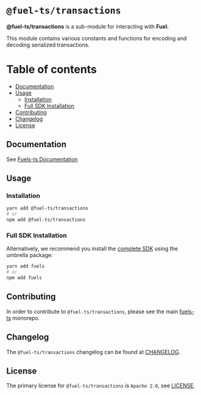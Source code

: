 # `@fuel-ts/transactions`

**@fuel-ts/transactions** is a sub-module for interacting with **Fuel**.

This module contains various constants and functions for encoding and decoding serialized transactions.

# Table of contents

- [Documentation](#documentation)
- [Usage](#usage)
  - [Installation](#installation)
  - [Full SDK Installation](#full-sdk-installation)
- [Contributing](#contributing)
- [Changelog](#changelog)
- [License](#license)

## Documentation

<!-- TODO: Replace this link with specific docs for this package if and when we re-introduce a API reference section to our docs -->

See [Fuels-ts Documentation](https://fuellabs.github.io/fuels-ts/)

## Usage

### Installation

```sh
yarn add @fuel-ts/transactions
# or
npm add @fuel-ts/transactions
```

### Full SDK Installation

Alternatively, we recommend you install the [complete SDK](https://github.com/FuelLabs/fuels-ts) using the umbrella package:

```sh
yarn add fuels
# or
npm add fuels
```

## Contributing

In order to contribute to `@fuel-ts/transactions`, please see the main [fuels-ts](https://github.com/FuelLabs/fuels-ts) monorepo.

## Changelog

The `@fuel-ts/transactions` changelog can be found at [CHANGELOG](./CHANGELOG.md).

## License

The primary license for `@fuel-ts/transactions` is `Apache 2.0`, see [LICENSE](./LICENSE).
